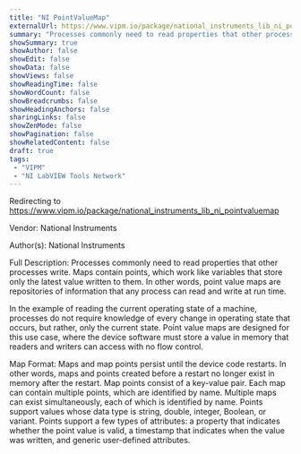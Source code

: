 ```yaml
---
title: "NI PointValueMap"
externalUrl: https://www.vipm.io/package/national_instruments_lib_ni_pointvaluemap
summary: "Processes commonly need to read properties that other processes write."
showSummary: true
showAuthor: false
showEdit: false
showData: false
showViews: false
showReadingTime: false
showWordCount: false
showBreadcrumbs: false
showHeadingAnchors: false
sharingLinks: false
showZenMode: false
showPagination: false
showRelatedContent: false
draft: true
tags:
 - "VIPM"
 - "NI LabVIEW Tools Network"
---
```


Redirecting to https://www.vipm.io/package/national_instruments_lib_ni_pointvaluemap

Vendor: National Instruments

Author(s): National Instruments
 
Full Description:
Processes commonly need to read properties that other processes write.  Maps contain points, which work like variables that store only the latest value written to them. In other words, point value maps are repositories of information that any process can read and write at run time.

In the example of reading the current operating state of a machine, processes do not require knowledge of every change in operating state that occurs, but rather, only the current state. Point value maps are designed for this use case, where the device software must store a value in memory that readers and writers can access with no flow control.

Map Format:
Maps and map points persist until the device code restarts. In other words, maps and points created before a restart no longer exist in memory after the restart. 
Map points consist of a key-value pair. 
Each map can contain multiple points, which are identified by name. 
Multiple maps can exist simultaneously, each of which is identified by name. 
Points support values whose data type is string, double, integer, Boolean, or variant. 
Points support a few types of attributes: a property that indicates whether the point value is valid, a timestamp that indicates when the value was written, and generic user-defined attributes.